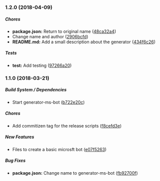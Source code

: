 ### 1.2.0 (2018-04-09)

##### Chores

* **package.json:**  Return to original name ([48ca32a4](git@raspberrypi:Fran/generator-paco.git/commit/48ca32a4b94965141624241ce862d2919cc91e55))
*  Change name and author ([2906bcfd](git@raspberrypi:Fran/generator-paco.git/commit/2906bcfdd2e31439ee321fe02a2baca746389c16))
* **README.md:**  Add a small description about the generator ([434f6c26](git@raspberrypi:Fran/generator-paco.git/commit/434f6c269e559a45b719994fb15783ff6eb0ca46))

##### Tests

* **__test__:**  Add testing ([97266a20](git@raspberrypi:Fran/generator-paco.git/commit/97266a204ea0b281138f331a9a3e3c70430867bc))

### 1.1.0 (2018-03-21)

##### Build System / Dependencies

*  Start generator-ms-bot ([b722e20c](git@raspberrypi:Fran/generator-paco.git/commit/b722e20c1f6db458b11375bc2fca37258950930c))

##### Chores

*  Add commitizen tag for the release scripts ([f8cefd3e](git@raspberrypi:Fran/generator-paco.git/commit/f8cefd3eaa1e693e256afa144a50ae93135d5c4b))

##### New Features

*  Files to create a basic microsft bot ([e07f5263](git@raspberrypi:Fran/generator-paco.git/commit/e07f52638239e7dcd27bbf3da8c5c666146e75a2))

##### Bug Fixes

* **package.json:**  Change name to generator-ms-bot ([fb92700f](git@raspberrypi:Fran/generator-paco.git/commit/fb92700fb6ff26874a9284246a12aab135d06c84))

